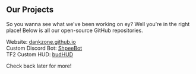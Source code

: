 ## Our Projects
So you wanna see what we've been working on ey? Well you're in the right place!
Below is all our open-source GitHub repositories.

Website: <a href="https://github.com/DankZone/dankzone.github.io">dankzone.github.io</a><br/>
Custom Discord Bot: <a href="https://github.com/DankZone/ShpeeBot">ShpeeBot</a><br/>
TF2 Custom HUD: <a href="./budhud/index.html">budHUD</a>

Check back later for more!
